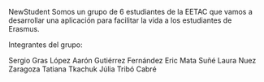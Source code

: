 NewStudent
Somos un grupo de 6 estudiantes de la EETAC que vamos a desarrollar una aplicación para facilitar la vida a los estudiantes de Erasmus.

Integrantes del grupo:

Sergio Gras López
Aarón Gutiérrez Fernández
Eric Mata Suñé
Laura Nuez Zaragoza
Tatiana Tkachuk
Júlia Tribó Cabré
